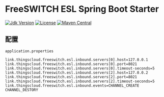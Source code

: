 # FreeSWITCH ESL Spring Boot Starter

[![Jdk Version](https://img.shields.io/badge/JDK-1.8-green.svg)](https://img.shields.io/badge/JDK-1.8-green.svg)
[![License](https://img.shields.io/badge/license-Apache%202-4EB1BA.svg)](https://www.apache.org/licenses/LICENSE-2.0.html)
[![Maven Central](https://maven-badges.herokuapp.com/maven-central/link.thingscloud/freeswitch-esl-spring-boot-starter/badge.svg)](https://maven-badges.herokuapp.com/maven-central/link.thingscloud/freeswitch-esl-spring-boot-starter/)

## 配置


    application.properties

    link.thingscloud.freeswitch.esl.inbound.servers[0].host=127.0.0.1
    link.thingscloud.freeswitch.esl.inbound.servers[0].port=8021
    link.thingscloud.freeswitch.esl.inbound.servers[0].timeout-seconds=5
    link.thingscloud.freeswitch.esl.inbound.servers[2].host=127.0.0.2
    link.thingscloud.freeswitch.esl.inbound.servers[2].port=8021
    link.thingscloud.freeswitch.esl.inbound.servers[2].timeout-seconds=5
    link.thingscloud.freeswitch.esl.inbound.events=CHANNEL_CREATE CHANNEL_DESTORY 
    
    
    